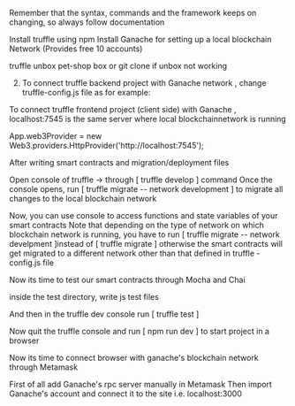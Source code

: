 Remember that the syntax, commands and the framework keeps on changing, so always follow documentation 

 

Install truffle using npm 
Install Ganache for setting up a local blockchain Network (Provides free 10 accounts) 
    
truffle unbox pet-shop box or git clone if unbox not working 

2) To connect truffle backend project with Ganache network , change truffle-config.js file as for example:

To connect truffle frontend project (client side) with Ganache ,  localhost:7545 is the same server where local blockchainnetwork is running

App.web3Provider = new Web3.providers.HttpProvider('http://localhost:7545');
  

After writing smart contracts and migration/deployment files

Open console of truffle -> through  [ truffle develop ] command
Once the console opens, run [ truffle migrate -- network development ] to migrate all changes to the local blockchain network 
   
Now, you can use console to access functions and state variables of your smart contracts
Note that depending on the type of network on which blockchain network is running, you have to run [ truffle migrate -- network develpment ]instead of [ truffle migrate ] 
   otherwise the smart contracts will  get migrated to a different network other than that defined in truffle -config.js file

Now its time to test our smart contracts through Mocha and Chai 

inside the test directory, write js test files 

And then in the truffle dev console run [ truffle test ]

Now quit the truffle console and run [ npm run dev ] to start project in a browser 

Now its time to connect browser with ganache's blockchain network through Metamask 

First of all add Ganache's rpc server manually in Metamask 
Then import Ganache's account and connect it to the site i.e. localhost:3000
